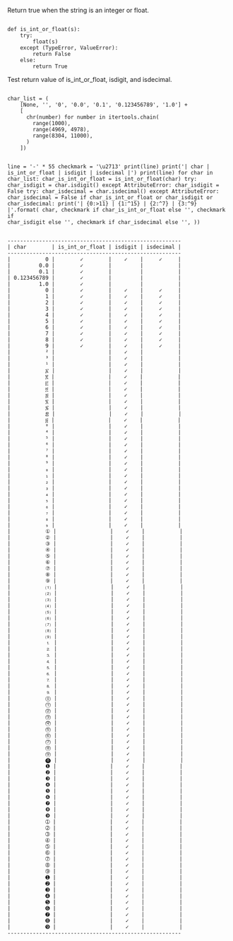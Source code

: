 <p>Return true when the string is an integer or float.</p>

<code name="python">
def is_int_or_float(s):
    try:
        float(s)
    except (TypeError, ValueError):
        return False
    else:
        return True
</code>

<p>Test return value of is_int_or_float, isdigit, and isdecimal.</p>

<code name="python">
char_list = (
    [None, '', '0', '0.0', '0.1', '0.123456789', '1.0'] +
    [
      chr(number) for number in itertools.chain(
        range(1000),
        range(4969, 4978),
        range(8304, 11000),
      )
    ])

line = '-' * 55
checkmark = '\u2713'
print(line)
print('| char        | is_int_or_float | isdigit | isdecimal |')
print(line)
for char in char_list:
    char_is_int_or_float = is_int_or_float(char)
    try:
        char_isdigit = char.isdigit()
    except AttributeError:
        char_isdigit = False
    try:
        char_isdecimal = char.isdecimal()
    except AttributeError:
        char_isdecimal = False
    if char_is_int_or_float or char_isdigit or char_isdecimal:
        print('| {0:>11} | {1:^15} | {2:^7} | {3:^9} |'.format(
            char,
            checkmark if char_is_int_or_float else '',
            checkmark if char_isdigit else '',
            checkmark if char_isdecimal else '',
        ))
</code>

<code>
-------------------------------------------------------
| char        | is_int_or_float | isdigit | isdecimal |
-------------------------------------------------------
|           0 |        ✓        |    ✓    |     ✓     |
|         0.0 |        ✓        |         |           |
|         0.1 |        ✓        |         |           |
| 0.123456789 |        ✓        |         |           |
|         1.0 |        ✓        |         |           |
|           0 |        ✓        |    ✓    |     ✓     |
|           1 |        ✓        |    ✓    |     ✓     |
|           2 |        ✓        |    ✓    |     ✓     |
|           3 |        ✓        |    ✓    |     ✓     |
|           4 |        ✓        |    ✓    |     ✓     |
|           5 |        ✓        |    ✓    |     ✓     |
|           6 |        ✓        |    ✓    |     ✓     |
|           7 |        ✓        |    ✓    |     ✓     |
|           8 |        ✓        |    ✓    |     ✓     |
|           9 |        ✓        |    ✓    |     ✓     |
|           ² |                 |    ✓    |           |
|           ³ |                 |    ✓    |           |
|           ¹ |                 |    ✓    |           |
|           ፩ |                 |    ✓    |           |
|           ፪ |                 |    ✓    |           |
|           ፫ |                 |    ✓    |           |
|           ፬ |                 |    ✓    |           |
|           ፭ |                 |    ✓    |           |
|           ፮ |                 |    ✓    |           |
|           ፯ |                 |    ✓    |           |
|           ፰ |                 |    ✓    |           |
|           ፱ |                 |    ✓    |           |
|           ⁰ |                 |    ✓    |           |
|           ⁴ |                 |    ✓    |           |
|           ⁵ |                 |    ✓    |           |
|           ⁶ |                 |    ✓    |           |
|           ⁷ |                 |    ✓    |           |
|           ⁸ |                 |    ✓    |           |
|           ⁹ |                 |    ✓    |           |
|           ₀ |                 |    ✓    |           |
|           ₁ |                 |    ✓    |           |
|           ₂ |                 |    ✓    |           |
|           ₃ |                 |    ✓    |           |
|           ₄ |                 |    ✓    |           |
|           ₅ |                 |    ✓    |           |
|           ₆ |                 |    ✓    |           |
|           ₇ |                 |    ✓    |           |
|           ₈ |                 |    ✓    |           |
|           ₉ |                 |    ✓    |           |
|           ① |                 |    ✓    |           |
|           ② |                 |    ✓    |           |
|           ③ |                 |    ✓    |           |
|           ④ |                 |    ✓    |           |
|           ⑤ |                 |    ✓    |           |
|           ⑥ |                 |    ✓    |           |
|           ⑦ |                 |    ✓    |           |
|           ⑧ |                 |    ✓    |           |
|           ⑨ |                 |    ✓    |           |
|           ⑴ |                 |    ✓    |           |
|           ⑵ |                 |    ✓    |           |
|           ⑶ |                 |    ✓    |           |
|           ⑷ |                 |    ✓    |           |
|           ⑸ |                 |    ✓    |           |
|           ⑹ |                 |    ✓    |           |
|           ⑺ |                 |    ✓    |           |
|           ⑻ |                 |    ✓    |           |
|           ⑼ |                 |    ✓    |           |
|           ⒈ |                 |    ✓    |           |
|           ⒉ |                 |    ✓    |           |
|           ⒊ |                 |    ✓    |           |
|           ⒋ |                 |    ✓    |           |
|           ⒌ |                 |    ✓    |           |
|           ⒍ |                 |    ✓    |           |
|           ⒎ |                 |    ✓    |           |
|           ⒏ |                 |    ✓    |           |
|           ⒐ |                 |    ✓    |           |
|           ⓪ |                 |    ✓    |           |
|           ⓵ |                 |    ✓    |           |
|           ⓶ |                 |    ✓    |           |
|           ⓷ |                 |    ✓    |           |
|           ⓸ |                 |    ✓    |           |
|           ⓹ |                 |    ✓    |           |
|           ⓺ |                 |    ✓    |           |
|           ⓻ |                 |    ✓    |           |
|           ⓼ |                 |    ✓    |           |
|           ⓽ |                 |    ✓    |           |
|           ⓿ |                 |    ✓    |           |
|           ❶ |                 |    ✓    |           |
|           ❷ |                 |    ✓    |           |
|           ❸ |                 |    ✓    |           |
|           ❹ |                 |    ✓    |           |
|           ❺ |                 |    ✓    |           |
|           ❻ |                 |    ✓    |           |
|           ❼ |                 |    ✓    |           |
|           ❽ |                 |    ✓    |           |
|           ❾ |                 |    ✓    |           |
|           ➀ |                 |    ✓    |           |
|           ➁ |                 |    ✓    |           |
|           ➂ |                 |    ✓    |           |
|           ➃ |                 |    ✓    |           |
|           ➄ |                 |    ✓    |           |
|           ➅ |                 |    ✓    |           |
|           ➆ |                 |    ✓    |           |
|           ➇ |                 |    ✓    |           |
|           ➈ |                 |    ✓    |           |
|           ➊ |                 |    ✓    |           |
|           ➋ |                 |    ✓    |           |
|           ➌ |                 |    ✓    |           |
|           ➍ |                 |    ✓    |           |
|           ➎ |                 |    ✓    |           |
|           ➏ |                 |    ✓    |           |
|           ➐ |                 |    ✓    |           |
|           ➑ |                 |    ✓    |           |
|           ➒ |                 |    ✓    |           |
-------------------------------------------------------
</code>
